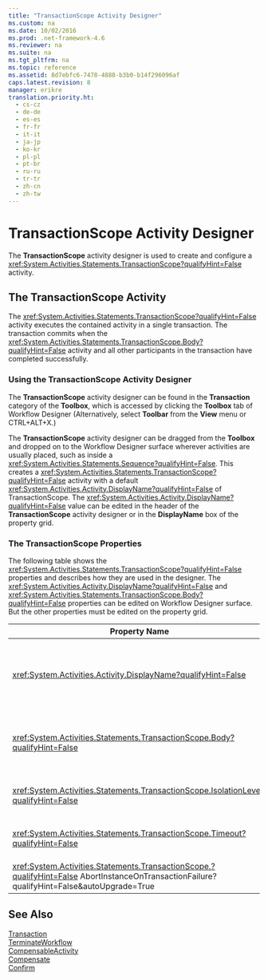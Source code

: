 ```yaml
---
title: "TransactionScope Activity Designer"
ms.custom: na
ms.date: 10/02/2016
ms.prod: .net-framework-4.6
ms.reviewer: na
ms.suite: na
ms.tgt_pltfrm: na
ms.topic: reference
ms.assetid: 8d7ebfc6-7478-4888-b3b0-b14f296096af
caps.latest.revision: 8
manager: erikre
translation.priority.ht: 
  - cs-cz
  - de-de
  - es-es
  - fr-fr
  - it-it
  - ja-jp
  - ko-kr
  - pl-pl
  - pt-br
  - ru-ru
  - tr-tr
  - zh-cn
  - zh-tw
---
```

# TransactionScope Activity Designer
The **TransactionScope** activity designer is used to create and configure a <xref:System.Activities.Statements.TransactionScope?qualifyHint=False> activity.  
  
## The TransactionScope Activity  
 The <xref:System.Activities.Statements.TransactionScope?qualifyHint=False> activity executes the contained activity in a single transaction. The transaction commits when the <xref:System.Activities.Statements.TransactionScope.Body?qualifyHint=False> activity and all other participants in the transaction have completed successfully.  
  
### Using the TransactionScope Activity Designer  
 The **TransactionScope** activity designer can be found in the **Transaction** category of the **Toolbox**, which is accessed by clicking the **Toolbox** tab of Workflow Designer (Alternatively, select **Toolbar** from the **View** menu or CTRL+ALT+X.)  
  
 The **TransactionScope** activity designer can be dragged from the **Toolbox** and dropped on to the Workflow Designer surface wherever activities are usually placed, such as inside a <xref:System.Activities.Statements.Sequence?qualifyHint=False>. This creates a <xref:System.Activities.Statements.TransactionScope?qualifyHint=False> activity with a default <xref:System.Activities.Activity.DisplayName?qualifyHint=False> of TransactionScope. The <xref:System.Activities.Activity.DisplayName?qualifyHint=False> value can be edited in the header of the **TransactionScope** activity designer or in the **DisplayName** box of the property grid.  
  
### The TransactionScope Properties  
 The following table shows the <xref:System.Activities.Statements.TransactionScope?qualifyHint=False> properties and describes how they are used in the designer. The <xref:System.Activities.Activity.DisplayName?qualifyHint=False> and <xref:System.Activities.Statements.TransactionScope.Body?qualifyHint=False> properties can be edited on Workflow Designer surface. But the other properties must be edited on the property grid.  
  
|Property Name|Required|Usage|  
|-------------------|--------------|-----------|  
|<xref:System.Activities.Activity.DisplayName?qualifyHint=False>|False|The optional friendly name of the <xref:System.Activities.Statements.TransactionScope?qualifyHint=False> activity. The default is TransactionScope. Although the <xref:System.Activities.Activity.DisplayName?qualifyHint=False> value is not strictly required, it is a best practice to use one.|  
|<xref:System.Activities.Statements.TransactionScope.Body?qualifyHint=False>|True|Specifies the activity to execute in a single transaction. To add the <xref:System.Activities.Statements.TransactionScope.Body?qualifyHint=False> activity, drop an activity from the **Toolbox** into the **Body** box on the **TransactionScope** activity designer with hint text “Drop activity here”.|  
|<xref:System.Activities.Statements.TransactionScope.IsolationLevel?qualifyHint=False>|True|Specifies the <xref:System.Transactions.IsolationLevel?qualifyHint=False> for this <xref:System.Activities.Statements.TransactionScope?qualifyHint=False>.|  
|<xref:System.Activities.Statements.TransactionScope.Timeout?qualifyHint=False>|False|Specifies the interval of time (formatted as 00:00:00, which indicates hours:minutes:seconds) that the transaction has to complete. The default value is 1 minute (00:01:00).|  
|<xref:System.Activities.Statements.TransactionScope.?qualifyHint=False> AbortInstanceOnTransactionFailure?qualifyHint=False&autoUpgrade=True|True|Specifies the value that indicates whether the workflow should be aborted if the transaction aborts.|  
  
## See Also  
 [Transaction](../WF_Design/Transaction-Activity-Designers.md)   
 [TerminateWorkflow](../WF_Design/TerminateWorkflow-Activity-Designer.md)   
 [CompensableActivity](../WF_Design/CompensableActivity-Activity-Designer.md)   
 [Compensate](../WF_Design/Compensate-Activity-Designer.md)   
 [Confirm](../WF_Design/Confirm-Activity-Designer.md)
